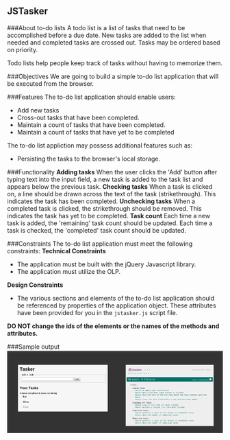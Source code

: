 JSTasker
---------------------------------------

###About to-do lists
A todo list is a list of tasks that need to be accomplished before a due date. New tasks are added to the list when needed and completed tasks are crossed out. Tasks may be ordered based on priority.

Todo lists help people keep track of tasks without having to memorize them.

###Objectives
We are going to build a simple to-do list application that will be executed from the browser.

###Features
The to-do list application should enable users:
  + Add new tasks
  + Cross-out tasks that have been completed.
  + Maintain a count of tasks that have been completed.
  + Maintain a count of tasks that have yet to be completed

The to-do list appliction may possess additional features such as:
  + Persisting the tasks to the browser's local storage.

###Functionality
**Adding tasks**
  When the user clicks the 'Add' button after typing text into the input field, a new task is added to the task list and appears below the previous task.
**Checking tasks**
  When a task is clicked on, a line should be drawn across the text of the task (strikethrough). This indicates the task has been completed.
**Unchecking tasks**
  When a completed task is clicked, the strikethrough should be removed. This indicates the task has yet to be completed.
**Task count**
  Each time a new task is added, the 'remaining' task count should be updated. Each time a task is checked, the 'completed' task count should be updated.

###Constraints
The to-do list application must meet the following constraints:
**Technical Constraints**
  + The application must be built with the jQuery Javascript library.
  + The application must utilize the OLP.

**Design Constraints**
  + The various sections and elements of the to-do list application should be referenced by properties of the application object. These attributes have been provided for you in the `jstasker.js` script file.

  **DO NOT change the ids of the elements or the names of the methods and attributes.**

###Sample output
![JSTasker](jstasker_output.png)


